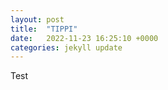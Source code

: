 ```yaml
---
layout: post
title:  "TIPPI"
date:   2022-11-23 16:25:10 +0000
categories: jekyll update
---
```

Test